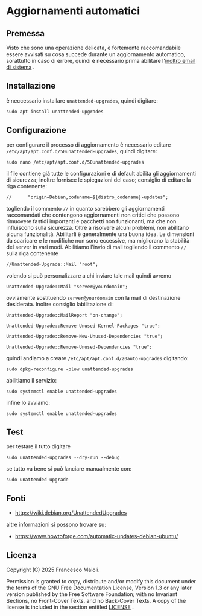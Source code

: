 # Aggiornamenti automatici

## Premessa
Visto che sono una operazione delicata, è fortemente raccomandabile essere avvisati su cosa succede durante un aggiornamento automatico, sorattutto in caso di errore, quindi è necessario prima abilitare l'[inoltro email di sistema](configurazione_inoltro_mail_di_sistema.md) .

## Installazione
è neccessario installare `unattended-upgrades`, quindi digitare:
```
sudo apt install unattended-upgrades
```

## Configurazione
per configurare il processo di aggiornamento è necessario editare `/etc/apt/apt.conf.d/50unattended-upgrades`, quindi digitare:
```
sudo nano /etc/apt/apt.conf.d/50unattended-upgrades
```
il file contiene già tutte le configurazioni e di default abilita gli aggiornamenti di sicurezza; inoltre fornisce le spiegazioni del caso; consiglio di editare la riga contenente:
```
//      "origin=Debian,codename=${distro_codename}-updates";
```
togliendo il commento `//` in quanto sarebbero gli aggiornamenti raccomandati che contengono aggiornamenti non critici che possono rimuovere fastidi importanti e pacchetti non funzionanti, ma che non influiscono sulla sicurezza. Oltre a risolvere alcuni problemi, non abilitano alcuna funzionalità. Abilitarli è generalmente una buona idea. Le dimensioni da scaricare e le modifiche non sono eccessive, ma migliorano la stabilità del server in vari modi.
Abilitiamo l'invio di mail togliendo il commento `//` sulla riga contenente
```
//Unattended-Upgrade::Mail "root"; 
```
volendo si può personalizzare a chi inviare tale mail quindi avremo
```
Unattended-Upgrade::Mail "server@yourdomain";
```
ovviamente sostituendo `server@yourdomain` con la mail di destinazione desiderata.
Inoltre consiglio labilitazione di:
```
Unattended-Upgrade::MailReport "on-change";

Unattended-Upgrade::Remove-Unused-Kernel-Packages "true";

Unattended-Upgrade::Remove-New-Unused-Dependencies "true";

Unattended-Upgrade::Remove-Unused-Dependencies "true";
```
quindi andiamo a creare `/etc/apt/apt.conf.d/20auto-upgrades` digitando:
```
sudo dpkg-reconfigure -plow unattended-upgrades
```
abilitiamo il servizio:
```
sudo systemctl enable unattended-upgrades
```
infine lo avviamo:
```
sudo systemctl enable unattended-upgrades
```

## Test
per testare il tutto digitare
```
sudo unattended-upgrades --dry-run --debug
```
se tutto va bene si può lanciare manualmente con:
```
sudo unattended-upgrade
```

## Fonti
- https://wiki.debian.org/UnattendedUpgrades

altre informazioni si possono trovare su:

- https://www.howtoforge.com/automatic-updates-debian-ubuntu/

## Licenza
Copyright (C)  2025  Francesco Maioli.

Permission is granted to copy, distribute and/or modify this document under the terms of the GNU Free Documentation License, Version 1.3 or any later version published by the Free Software Foundation; with no Invariant Sections, no Front-Cover Texts, and no Back-Cover Texts.
A copy of the license is included in the section entitled [LICENSE](LICENSE.md) .
